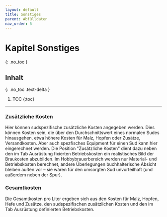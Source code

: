 ```yaml
---
layout: default
title: Sonstiges
parent: Abfülldaten
nav_order: 5
---
```


# Kapitel Sonstiges
{: .no_toc }

## Inhalt
{: .no_toc .text-delta }

1. TOC
{:toc}

---

### Zusätzliche Kosten
Hier können sudspezifische zusätzliche Kosten angegeben werden.
Dies können Kosten sein, die über den Durchschnittswert eines normalen Sudes hinausgehen, etwa höhere Kosten für Malz, Hopfen oder Zusätze, Versandkosten. Aber auch spezfisches Equipment für einen Sud kann hier eingerechnet werden. Die Position "Zusätzliche Kosten" dient dazu neben den im Tab Ausrüstung fixierten Betriebskosten ein realistisches Bild der Braukosten abzubilden. Im Hobbybrauerbereich werden nur Material- und Betriebskosten berechnet, andere Überlegungen buchhalterische Absicht bleiben außen vor – sie wären für den umsorgten Sud unvorteilhaft (und außerdem neben der Spur).

### Gesamtkosten
Die Gesamtkosten pro Liter ergeben sich aus den Kosten für Malz, Hopfen, Hefe und Zusätze, den sudspezifischen zusätzlichen Kosten und den im Tab Ausrüstung definierten Betriebskosten.